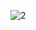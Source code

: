 ![2](https://github.com/bonagiripraneeth07/shift-app/assets/149886367/f76d9aaf-2847-43b9-9bf6-76cb3b843b1e)
